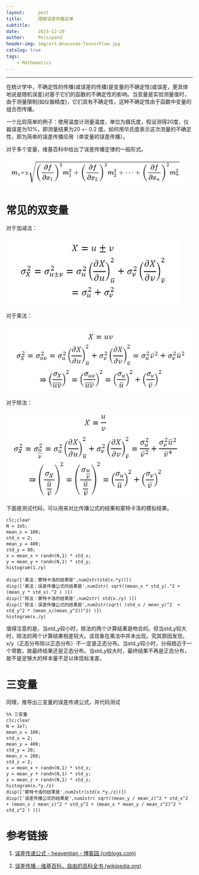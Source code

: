 ```yaml
---
layout:     post
title:      理解误差传播定律
subtitle:   
date:       2023-12-20
author:     Peisipand
header-img: img/art-Anaconda-TensorFlow.jpg
catalog: true
tags:
    - Mathematics
---
```



---

在统计学中，不确定性的传播(或误差的传播)是变量的不确定性(或误差，更具体地说是随机误差)对基于它们的函数的不确定性的影响。当变量是实验测量值时，由于测量限制(如仪器精度)，它们具有不确定性，这种不确定性由于函数中变量的组合而传播。

一个比较简单的例子：使用温度计测量温度，单位为摄氏度，假设测得20度，仪器误差为10%，即测量结果为20 +- 0.2 度。如何用华氏度表示这次测量的不确定性，即为简单的误差传播应用（单变量的误差传播）。

对于多个变量，维基百科中给出了误差传播定律的一般形式。

![picture1](/img/Mathematics_error_propagation/1.png "图1")

# 常见的双变量

对于加减法：

![picture1](/img/Mathematics_error_propagation/2.png "图2")

对于乘法：

![picture1](/img/Mathematics_error_propagation/3.png "图3")

对于除法：

![picture1](/img/Mathematics_error_propagation/4.png "图4")

下面是测试代码，可以用来对比传播公式的结果和蒙特卡洛的模拟结果。

```
clc;clear
N = 1e5;
mean_x = 100;
std_x = 2;
mean_y = 400;
std_y = 80;
x = mean_x + randn(N,1) * std_x;
y = mean_y + randn(N,1) * std_y;
histogram(1./y)

disp(['乘法：蒙特卡洛的结果是',num2str(std(x.*y))]) 
disp(['乘法：误差传播公式的结果是',num2str( sqrt((mean_x * std_y).^2 + (mean_y * std_x).^2 ) )]) 
disp(['除法：蒙特卡洛的结果是',num2str( std(x./y) )]) 
disp(['除法：误差传播公式的结果是',num2str(sqrt( (std_x / mean_y)^2  + std_y^2 * (mean_x/(mean_y^2))^2) )]) 
histogram(x./y)
```

值得注意的是，当std_y较小时，除法的两个计算结果是吻合的。但当std_y较大时，除法的两个计算结果相差较大。该现象在乘法中并未出现。究其原因发现，x/y（正态分布除以正态分布）不一定是正态分布。当std_y较小时，分母趋近于一个常数，故最终结果还是正态分布。当std_y较大时，最终结果不再是正态分布，故不是足够大的样本量不足以体现标准差。

# 三变量

同理，推导出三变量的误差传递公式，并代码测试

```
%% 三变量
clc;clear
N = 1e7;
mean_x = 100;
std_x = 2;
mean_y = 400;
std_y = 20;
mean_z = 200;
std_z = 2;
x = mean_x + randn(N,1) * std_x;
y = mean_y + randn(N,1) * std_y;
z = mean_z + randn(N,1) * std_z;
histogram(x.*y./z)
disp(['蒙特卡洛的结果是',num2str(std(x.*y./z))]) 
disp(['误差传播公式的结果是',num2str( sqrt((mean_y / mean_z)^2 * std_x^2  + (mean_x / mean_z)^2 * std_y^2 + (mean_x * mean_y / mean_z^2)^2 * std_z^2 ) )]) 
```

# 参考链接

1. [误差传递公式 - heaventian - 博客园 (cnblogs.com)](https://www.cnblogs.com/heaventian/archive/2012/11/24/2786241.html)

2. [误差传播 - 维基百科，自由的百科全书 (wikipedia.org)](https://zh.wikipedia.org/wiki/误差传播)
